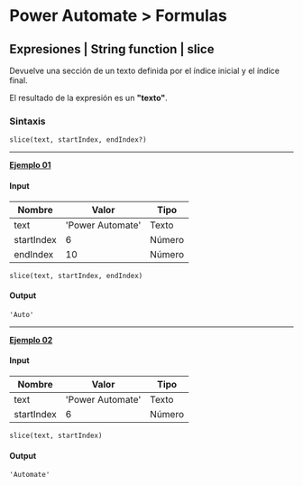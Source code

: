 # **Power Automate > Formulas**

## **Expresiones | String function | slice**

Devuelve una sección de un texto definida por el índice inicial y el índice final.

El resultado de la expresión es un **"texto"**.

### Sintaxis

```
slice(text, startIndex, endIndex?)
```

----

**<u>Ejemplo 01</u>**

#### **Input**

<table>
    <thead>
        <tr>
            <th>Nombre</th>
            <th>Valor</th>
            <th>Tipo</th>
        </tr>
    </thead>
    <tbody>
        <tr>
            <td>text</td>
            <td>'Power Automate'</td>
            <td>Texto</td>
        </tr>
        <tr>
            <td>startIndex</td>
            <td>6</td>
            <td>Número</td>
        </tr>
        <tr>
            <td>endIndex</td>
            <td>10</td>
            <td>Número</td>
        </tr>
    </tbody>
</table>

```
slice(text, startIndex, endIndex)
```

#### **Output**

```
'Auto'
```

----

**<u>Ejemplo 02</u>**

#### **Input**

<table>
    <thead>
        <tr>
            <th>Nombre</th>
            <th>Valor</th>
            <th>Tipo</th>
        </tr>
    </thead>
    <tbody>
        <tr>
            <td>text</td>
            <td>'Power Automate'</td>
            <td>Texto</td>
        </tr>
        <tr>
            <td>startIndex</td>
            <td>6</td>
            <td>Número</td>
        </tr>
    </tbody>
</table>

```
slice(text, startIndex)
```

#### **Output**

```
'Automate'
```